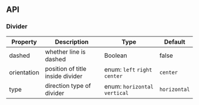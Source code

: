 ## API

### Divider

| Property    | Description                      | Type                          | Default      |
| ----------- | -------------------------------- | ----------------------------- | ------------ |
| dashed      | whether line is dashed           | Boolean                       | false        |
| orientation | position of title inside divider | enum: `left` `right` `center` | `center`     |
| type        | direction type of divider        | enum: `horizontal` `vertical` | `horizontal` |
